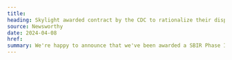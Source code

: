 ```yaml
---
title:
heading: Skylight awarded contract by the CDC to rationalize their disparate landscape of vocabulary tools
source: Newsworthy
date: 2024-04-08
href:
summary: We're happy to announce that we've been awarded a SBIR Phase III contract by the Centers for Disease Control and Prevention's (CDC) to develop an enterprise-wide software platform called Vocabulizer. The purpose of this new platform is to rationalize the CDC's disparate landscape of program-specific vocabulary tools in order to make it more efficient and effective to pass public health data between entities. We look forward to supporting the CDC in this important endeavor.
---
```

